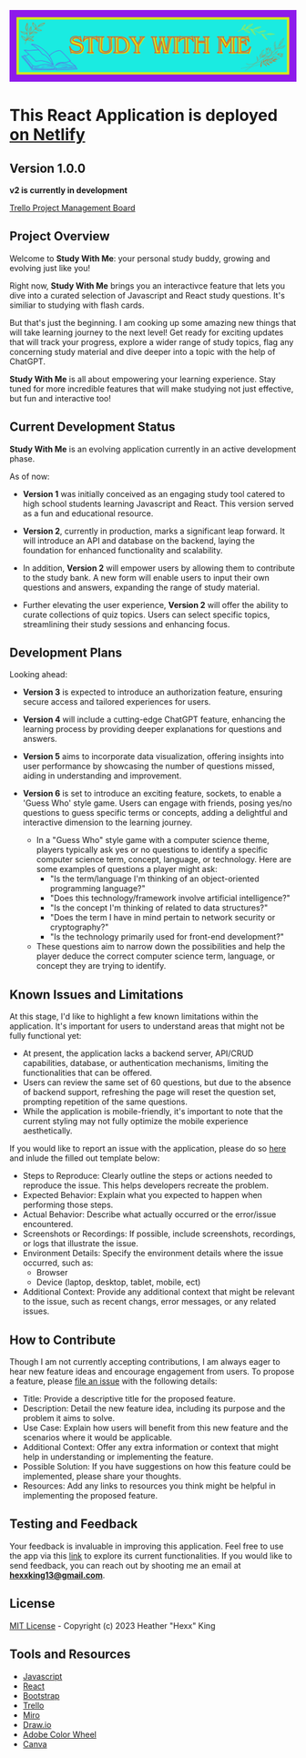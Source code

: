 ![Hero Header Banner](./doc-assets/hero_banner.png)

# This React Application is deployed [on Netlify](https://extra-credit-gameshow.netlify.app/)

## Version 1.0.0

**v2 is currently in development**

[Trello Project Management Board](https://github.com/HexxKing/Study_With_Me.git)

## Project Overview 

Welcome to **Study With Me**: your personal study buddy, growing and evolving just like you!

Right now, **Study With Me** brings you an interactivce feature that lets you dive into a curated selection of Javascript and React study questions. It's similiar to studying with flash cards.

But that's just the beginning. I am cooking up some amazing new things that will take  learning journey to the next level! Get ready for exciting updates that will track your progress, explore a wider range of study topics, flag any concerning study material and dive deeper into a topic with the help of ChatGPT.

**Study With Me** is all about empowering your learning experience. Stay tuned for more incredible features that will make studying not just effective, but fun and interactive too!

## Current Development Status 

**Study With Me** is an evolving application currently in an active development phase. 

As of now:

- **Version 1** was initially conceived as an engaging study tool catered to high school students learning Javascript and React. This version served as a fun and educational resource.

- **Version 2**, currently in production, marks a significant leap forward. It will introduce an API and database on the backend, laying the foundation for enhanced functionality and scalability.

- In addition, **Version 2** will empower users by allowing them to contribute to the study bank. A new form will enable users to input their own questions and answers, expanding the range of study material.

- Further elevating the user experience, **Version 2** will offer the ability to curate collections of quiz topics. Users can select specific topics, streamlining their study sessions and enhancing focus.

## Development Plans 

Looking ahead:

- **Version 3** is expected to introduce an authorization feature, ensuring secure access and tailored experiences for users.

- **Version 4** will include a cutting-edge ChatGPT feature, enhancing the learning process by providing deeper explanations for questions and answers.

- **Version 5** aims to incorporate data visualization, offering insights into user performance by showcasing the number of questions missed, aiding in understanding and improvement.

- **Version 6** is set to introduce an exciting feature, sockets, to enable a 'Guess Who' style game. Users can engage with friends, posing yes/no questions to guess specific terms or concepts, adding a delightful and interactive dimension to the learning journey.
  - In a "Guess Who" style game with a computer science theme, players typically ask yes or no questions to identify a specific computer science term, concept, language, or technology. Here are some examples of questions a player might ask:
    - "Is the term/language I'm thinking of an object-oriented programming language?"
    - "Does this technology/framework involve artificial intelligence?"
    - "Is the concept I'm thinking of related to data structures?"
    - "Does the term I have in mind pertain to network security or cryptography?"
    - "Is the technology primarily used for front-end development?"
  - These questions aim to narrow down the possibilities and help the player deduce the correct computer science term, language, or concept they are trying to identify.

## Known Issues and Limitations 

At this stage, I'd like to highlight a few known limitations within the application. It's important for users to understand areas that might not be fully functional yet:

- At present, the application lacks a backend server, API/CRUD capabilities, database, or authentication mechanisms, limiting the functionalities that can be offered.
- Users can review the same set of 60 questions, but due to the absence of backend support, refreshing the page will reset the question set, prompting repetition of the same questions.
- While the application is mobile-friendly, it's important to note that the current styling may not fully optimize the mobile experience aesthetically.

If you would like to report an issue with the application, please do so [here](https://github.com/HexxKing/Study_With_Me/issues) and inlude the filled out template below:

- Steps to Reproduce: Clearly outline the steps or actions needed to reproduce the issue. This helps developers recreate the problem.
- Expected Behavior: Explain what you expected to happen when performing those steps.
- Actual Behavior: Describe what actually occurred or the error/issue encountered.
- Screenshots or Recordings: If possible, include screenshots, recordings, or logs that illustrate the issue.
- Environment Details: Specify the environment details where the issue occurred, such as:
  - Browser
  - Device (laptop, desktop, tablet, mobile, ect)
- Additional Context: Provide any additional context that might be relevant to the issue, such as recent changs, error messages, or any related issues.

## How to Contribute 

Though I am not currently accepting contributions, I am always eager to hear new feature ideas and encourage engagement from users. To propose a feature, please [file an issue](https://github.com/HexxKing/Study_With_Me/issues) with the following details:

- Title: Provide a descriptive title for the proposed feature.
- Description: Detail the new feature idea, including its purpose and the problem it aims to solve.
- Use Case: Explain how users will benefit from this new feature and the scenarios where it would be applicable.
- Additional Context: Offer any extra information or context that might help in understanding or implementing the feature.
- Possible Solution: If you have suggestions on how this feature could be implemented, please share your thoughts.
- Resources: Add any links to resources you think might be helpful in implementing the proposed feature.

## Testing and Feedback 

Your feedback is invaluable in improving this application. Feel free to use the app via this [link](https://extra-credit-gameshow.netlify.app/) to explore its current functionalities. If you would like to send feedback, you can reach out by shooting me an email at **hexxking13@gmail.com**. 

## License 

[MIT License](./LICENSE) - Copyright (c) 2023 Heather "Hexx" King

## Tools and Resources

- [Javascript](https://developer.mozilla.org/en-US/docs/Web/JavaScript)
- [React](https://react.dev/)
- [Bootstrap](https://react-bootstrap.netlify.app/)
- [Trello](https://trello.com/)
- [Miro](https://miro.com/)
- [Draw.io](https://app.diagrams.net/)
- [Adobe Color Wheel](https://color.adobe.com/create/color-wheel)
- [Canva](https://www.canva.com/)
